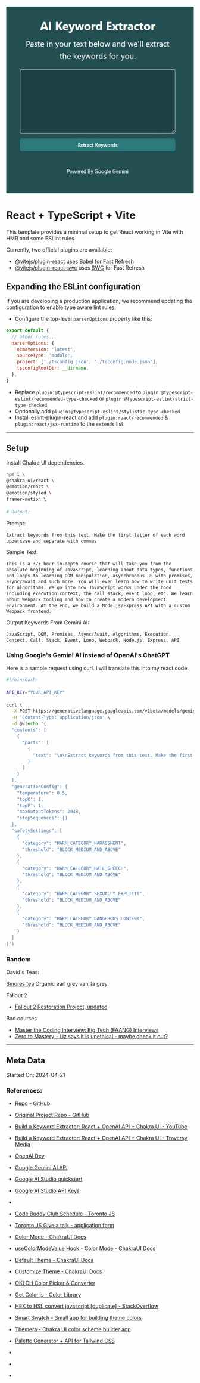 ![Screenshot of app](./screenshots/screenshot.jpg)

# React + TypeScript + Vite

This template provides a minimal setup to get React working in Vite with HMR and some ESLint rules.

Currently, two official plugins are available:

- [@vitejs/plugin-react](https://github.com/vitejs/vite-plugin-react/blob/main/packages/plugin-react/README.md) uses [Babel](https://babeljs.io/) for Fast Refresh
- [@vitejs/plugin-react-swc](https://github.com/vitejs/vite-plugin-react-swc) uses [SWC](https://swc.rs/) for Fast Refresh

## Expanding the ESLint configuration

If you are developing a production application, we recommend updating the configuration to enable type aware lint rules:

- Configure the top-level `parserOptions` property like this:

```js
export default {
  // other rules...
  parserOptions: {
    ecmaVersion: 'latest',
    sourceType: 'module',
    project: ['./tsconfig.json', './tsconfig.node.json'],
    tsconfigRootDir: __dirname,
  },
}
```

- Replace `plugin:@typescript-eslint/recommended` to `plugin:@typescript-eslint/recommended-type-checked` or `plugin:@typescript-eslint/strict-type-checked`
- Optionally add `plugin:@typescript-eslint/stylistic-type-checked`
- Install [eslint-plugin-react](https://github.com/jsx-eslint/eslint-plugin-react) and add `plugin:react/recommended` & `plugin:react/jsx-runtime` to the `extends` list

---

## Setup

Install Chakra UI dependencies.

```bash
npm i \
@chakra-ui/react \
@emotion/react \
@emotion/styled \
framer-motion \

# Output:

```

Prompt:

```
Extract keywords from this text. Make the first letter of each word uppercase and separate with commas
```

Sample Text:

```
This is a 37+ hour in-depth course that will take you from the absolute beginning of JavaScript, learning about data types, functions and loops to learning DOM manipulation, asynchronous JS with promises, async/await and much more. You will even learn how to write unit tests for algorithms. We go into how JavaScript works under the hood including execution context, the call stack, event loop, etc. We learn about Webpack tooling and how to create a modern development environment. At the end, we build a Node.js/Express API with a custom Webpack frontend.
```

Output Keywords From Gemini AI:

```
JavaScript, DOM, Promises, Async/Await, Algorithms, Execution, Context, Call, Stack, Event, Loop, Webpack, Node.js, Express, API
```

### Using Google's Gemini AI instead of OpenAI's ChatGPT

Here is a sample request using curl. I will translate this into my react code.

```bash
#!/bin/bash

API_KEY="YOUR_API_KEY"

curl \
  -X POST https://generativelanguage.googleapis.com/v1beta/models/gemini-1.0-pro:generateContent?key=${API_KEY} \
  -H 'Content-Type: application/json' \
  -d @<(echo '{
  "contents": [
    {
      "parts": [
        {
          "text": "\n\nExtract keywords from this text. Make the first letter of each word uppercase and separate with commas\n\nThis is a 37+ hour in-depth course that will take you from the absolute beginning of JavaScript, learning about data types, functions and loops to learning DOM manipulation, asynchronous JS with promises, async/await and much more. You will even learn how to write unit tests for algorithms. We go into how JavaScript works under the hood including execution context, the call stack, event loop, etc. We learn about Webpack tooling and how to create a modern development environment. At the end, we build a Node.js/Express API with a custom Webpack frontend.\n\n\n\n"
        }
      ]
    }
  ],
  "generationConfig": {
    "temperature": 0.5,
    "topK": 1,
    "topP": 1,
    "maxOutputTokens": 2048,
    "stopSequences": []
  },
  "safetySettings": [
    {
      "category": "HARM_CATEGORY_HARASSMENT",
      "threshold": "BLOCK_MEDIUM_AND_ABOVE"
    },
    {
      "category": "HARM_CATEGORY_HATE_SPEECH",
      "threshold": "BLOCK_MEDIUM_AND_ABOVE"
    },
    {
      "category": "HARM_CATEGORY_SEXUALLY_EXPLICIT",
      "threshold": "BLOCK_MEDIUM_AND_ABOVE"
    },
    {
      "category": "HARM_CATEGORY_DANGEROUS_CONTENT",
      "threshold": "BLOCK_MEDIUM_AND_ABOVE"
    }
  ]
}')
```


### Random

David's Teas:

[Smores tea](https://www.davidstea.com/ca_en/shop/smores-chai/10638DT01VAR0042394.html)
Organic earl grey
vanilla grey

Fallout 2

- [Fallout 2 Restoration Project, updated](https://github.com/BGforgeNet/Fallout2_Restoration_Project)

Bad courses

- [Master the Coding Interview: Big Tech (FAANG) Interviews](https://www.udemy.com/course/master-the-coding-interview-big-tech-faang-interviews/?couponCode=LETSLEARNNOWPP)
- [Zero to Mastery - Liz says it is unethical - maybe check it out?](https://zerotomastery.io/courses/)


---

## Meta Data

Started On: 2024-04-21

### References:

- [Repo - GitHub](https://github.com/j8ahmed/ai-keyword-extractor)
- [Original Project Repo - GitHub](https://github.com/bradtraversy/ai-keyword-extractor)
- [Build a Keyword Extractor: React + OpenAI API + Chakra UI - YouTube](https://www.youtube.com/watch?v=jJNPPP2YEdM)
- [Build a Keyword Extractor: React + OpenAI API + Chakra UI - Traversy Media](https://www.traversymedia.com/blog/ai-keyword-extractor-with-react-openai)
- [OpenAI Dev](https://platform.openai.com/usage)
- [Google Gemini AI API](https://aistudio.google.com/app/prompts/new_freeform)
- [Google AI Studio quickstart](https://ai.google.dev/gemini-api/docs/ai-studio-quickstart)
- [Google AI Studio API Keys](https://aistudio.google.com/app/apikey)
- []()


- [Code Buddy Club Schedule - Toronto JS](https://github.com/torontojs/code-buddy-club/blob/main/Code%20Buddy%20Club%20Schedule.md)
- [Toronto JS Give a talk - application form](https://docs.google.com/forms/d/e/1FAIpQLSc_ZA0ElHLsMedjdQjZechw5H1RJNhG1DZxtFTsqhkdut3eFg/viewform)
- [Color Mode - ChakraUI Docs](https://v2.chakra-ui.com/docs/styled-system/color-mode)
- [useColorModeValue Hook - Color Mode - ChakraUI Docs](https://v2.chakra-ui.com/docs/styled-system/color-mode#usecolormodevalue)
- [Default Theme - ChakraUI Docs](https://v2.chakra-ui.com/docs/styled-system/theme)
- [Customize Theme - ChakraUI Docs](https://v2.chakra-ui.com/docs/styled-system/customize-theme)
- [OKLCH Color Picker & Converter](https://oklch.com/#70,0.1,189,100)
- [Get Color.js - Color Library](https://colorjs.io/get/)
- [HEX to HSL convert javascript [duplicate] - StackOverflow](https://stackoverflow.com/questions/46432335/hex-to-hsl-convert-javascript)
- [Smart Swatch - Small app for building theme colors](https://smart-swatch.netlify.app/#009F9F)
- [Themera - Chakra UI color scheme builder app](https://themera.vercel.app/)
- [Palette Generator + API for Tailwind CSS](https://www.tints.dev/brand/00A9A9)
- []()
- []()
- []()

